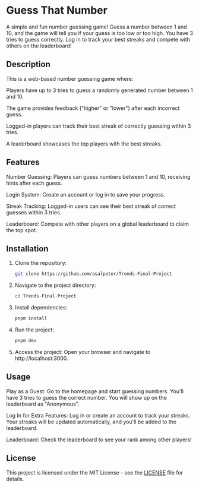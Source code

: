 # Guess That Number
A simple and fun number guessing game! Guess a number between 1 and 10, and the game will tell you if your guess is too low or too high. You have 3 tries to guess correctly. Log in to track your best streaks and compete with others on the leaderboard!


## Description
This is a web-based number guessing game where:

Players have up to 3 tries to guess a randomly generated number between 1 and 10.

The game provides feedback ("higher" or "lower") after each incorrect guess.

Logged-in players can track their best streak of correctly guessing within 3 tries.

A leaderboard showcases the top players with the best streaks.


## Features
Number Guessing: Players can guess numbers between 1 and 10, receiving hints after each guess.

Login System: Create an account or log in to save your progress.

Streak Tracking: Logged-in users can see their best streak of correct guesses within 3 tries.

Leaderboard: Compete with other players on a global leaderboard to claim the top spot.


## Installation
1. Clone the repository:
   ```bash
   git clone https://github.com/asalpeter/Trends-Final-Project
   ```
2. Navigate to the project directory:
   ```bash
   cd Trends-Final-Project
   ```
3. Install dependencies:
   ```bash
   pnpm install
   ```

4. Run the project:
   ```bash
   pnpm dev
   ```
   
5. Access the project:
   Open your browser and navigate to http://localhost:3000.


## Usage
Play as a Guest:
Go to the homepage and start guessing numbers.
You'll have 3 tries to guess the correct number.
You will show up on the leaderboard as "Anonymous".

Log In for Extra Features:
Log in or create an account to track your streaks.
Your streaks will be updated automatically, and you'll be added to the leaderboard.

Leaderboard:
Check the leaderboard to see your rank among other players!


## License

This project is licensed under the MIT License - see the [LICENSE](LICENSE) file for details.
